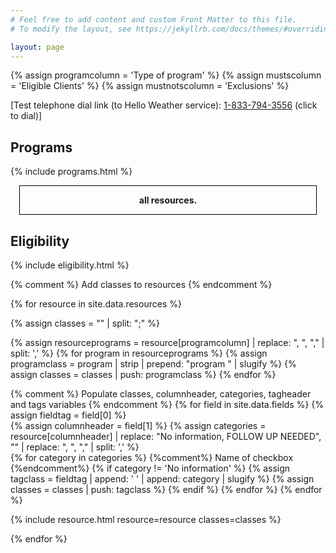 ```yaml
---
# Feel free to add content and custom Front Matter to this file.
# To modify the layout, see https://jekyllrb.com/docs/themes/#overriding-theme-defaults

layout: page
---
```


<style>
  .label { font-weight: bold; }
  span.checkbox { padding-right: 2em; }
  .eligibility-group { margin-top: 1em; }
</style>

{% assign programcolumn = 'Type of program' %}
{% assign mustscolumn = 'Eligible Clients' %}
{% assign mustnotscolumn = 'Exclusions' %}

<p>[Test telephone dial link (to Hello Weather service): <a href="tel:1-833-794-3556">1-833-794-3556</a> (click to dial)]</p>

<form id="form">

<h2>Programs</h2>

{% include programs.html %}

<div style="border: 1px solid black; padding: 1em; margin: 1em; text-align: center; font-weight: bold;"><span id="displayCount">all</span> resources.</div>

<h2>Eligibility</h2>

{% include eligibility.html %}

</form>

<div>

{% comment %} Add classes to resources {% endcomment %}

{% for resource in site.data.resources %}

  {% assign classes = "" | split: ";" %}

  {% assign resourceprograms = resource[programcolumn] | replace: ", ", "," | split: ',' %}
  {% for program in resourceprograms %}
    {% assign programclass = program | strip | prepend: "program " | slugify %}
    {% assign classes = classes | push: programclass %}
  {% endfor %}

  {% comment %} 
    Populate classes, columnheader, categories, tagheader and tags variables
  {% endcomment %}
  {% for field in site.data.fields %}
    {% assign fieldtag = field[0] %}  
    {% assign columnheader = field[1] %}
    {% assign categories = resource[columnheader] | replace: "No information, FOLLOW UP NEEDED", "" | replace: ", ", "," | split: ',' %}    
    {% for category in categories %}    {%comment%} Name of checkbox {%endcomment%}
      {% if category != 'No information' %}
        {% assign tagclass = fieldtag | append: ' ' | append: category | slugify %}
        {% assign classes = classes | push: tagclass %}
      {% endif %}
    {% endfor %}
  {% endfor %}

  {% include resource.html resource=resource classes=classes %}

{% endfor %}

<script>
  function allSelector(tag, style) {
    // select all resources that match the tag and the style
    // e.g. tag: program-eligibility-first-nations, style: "not"
    // i.e. all resources that do not match program-eligibility-first-nations
    allTag = tag.split('-');
    allTag.pop();
    allTag = allTag.join('-') + "-all";
    if (style == 'not')
      return ".resource:not(." + tag + ", ." + allTag + ")";
    else
      return ".resource." + tag + ", #resource." + allTag;
    end
  }

  var showCount = document.getElementById('displayCount');
  function updateDisplayCount(resources, hiding) {
    showCount.innerHTML = (hiding == 0 ? 
                              "Showing all " + resources : 
                              "Selected " + (resources - hiding) + " out of " + resources);
  }

  // We display resources by setting their div's css display to 'block', and hide
  // them by setting it to none.

  // Resource divs are found and evaluated using their class element, which contains
  // classes like 'program-education' (compound of the type 'program' and the program
  // name 'education'). IDs are 

  resourceCount = document.querySelectorAll(".resource").length;
  hidingCount = 0;
  updateDisplayCount(resourceCount, hidingCount);

  var form = document.querySelector('form');
  form.addEventListener('change', function() {
    // show all resources
    Array.from(document.getElementsByClassName("resource"))
    .forEach(function(resource, index, resources) {
      resource.style.display = 'block';
    });

    // lists of class tags e.g. program-food-hampers
    musts = [];
    mustnots = [];

    // handle programs: if checked, hide resource that do not have it
    var checkboxes = form.querySelectorAll(".programCheckbox");
    var checkboxesChecked = [];
    // loop over them all
    for (var i=0; i<checkboxes.length; i++) {
      // And stick the checked ones onto an array...
      if (checkboxes[i].checked) {
        musts.push(checkboxes[i].id);
      }
    }

    // select .must or .mustnot radio buttons that are checked
    var categories = form.querySelectorAll('input.eligibilityCheckbox:checked');
    categories.forEach(function(category, index, categories){
      console.log("Add to musts: " + category.id)
      musts.push(category.id);
    });
/*
    var categories = form.querySelectorAll('input.eligibilityCheckbox:checked');
    categories.forEach(function(category, index, categories){
      mustnots.push("restrictions-" + category.name);
    });
*/
    console.log("musts: " + musts)
    console.log("mustnots: " + mustnots)



    resourceCount = 0;
    hidingCount = 0;
    // update view
    // 1. show everything
    document.querySelectorAll(".resource").forEach(function(resource, index, resources){
      resource.style.visibility = 'block';
      resourceCount += 1;
    });
    // 2. hide everything that does not have a must
    musts.forEach(function(must, index, musts) {
      // havenots = resources that have not(must OR must-all)
      selector = allSelector(must, "not");
      console.log("Selector: " + selector);
      havenots = document.querySelectorAll(selector);
      havenots.forEach(function(havenot, index, havenots) {
        if (havenot.style.display == 'block') {
          havenot.style.display = 'none';
          hidingCount += 1;
        }
      });
    });
    /*
    // 3. hide everything that has a mustnot
    mustnots.forEach(function(mustnot, index, mustnots) {
      // haves = resources that have mustnot
      haves = document.querySelectorAll(".resource." + mustnot);
      haves.forEach(function(have, index, haves) {
        console.log("have: " + have['id'])
        if (havenot.style.display == 'block') {
          have.style.display = 'none';
          hidingCount += 1;
        }
      });
    });
    */
    updateDisplayCount(resourceCount, hidingCount);
  });

  function showResources(classtag) {
    // classtag is like 'gender-men'
    console.log(classtag)
    let eligible = document.getElementsByClassName("program-eligibility-" + classtag);
    for (let i = 0; i < eligible.length; i++) {
      console.log(eligible[i].id);
      eligible[i].style.display = 'block';
    }
  }
</script>

